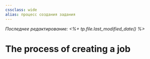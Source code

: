 ```yaml
---
cssclass: wide
alias: процесс создания задания
---
```


*Последнее редактирование: <%+ tp.file.last_modified_date() %>*

# The process of creating a job

